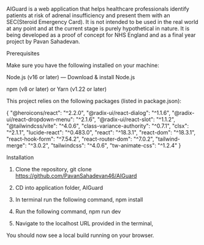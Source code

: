 AIGuard is a web application that helps healthcare professionals identify patients at risk of adrenal insufficiency and present them with an SEC(Steroid Emergency Card). 
It is not intended to be used in the real world at any point and at the current stage is purely hypothetical in nature. 
It is being developed as a proof of concept for NHS England and as a final year project by Pavan Sahadevan.

Prerequisites

Make sure you have the following installed on your machine:

Node.js (v16 or later) — Download & install Node.js

npm (v8 or later) or Yarn (v1.22 or later)

This project relies on the following packages (listed in package.json):

{
  "@heroicons/react": "^2.2.0",
  "@radix-ui/react-dialog": "^1.1.6",
  "@radix-ui/react-dropdown-menu": "^2.1.6",
  "@radix-ui/react-slot": "^1.1.2",
  "@tailwindcss/vite": "^4.0.6",
  "class-variance-authority": "^0.7.1",
  "clsx": "^2.1.1",
  "lucide-react": "^0.483.0",
  "react": "^18.3.1",
  "react-dom": "^18.3.1",
  "react-hook-form": "^7.54.2",
  "react-router-dom": "^7.0.2",
  "tailwind-merge": "^3.0.2",
  "tailwindcss": "^4.0.6",
  "tw-animate-css": "^1.2.4"
}

Installation

1. Clone the repository,
git clone https://github.com/PavanSahadevan46/AIGuard

2. CD into application folder, 
AIGuard

3. In terminal run the following command,
npm install

4. Run the following command,
npm run dev

5. Navigate to the localhost URL provided in the terminal,

You should now see a local build running on your browser.

